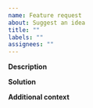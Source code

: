 ```yaml
---
name: Feature request
about: Suggest an idea
title: ""
labels: ""
assignees: ""
---
```


**Description**

<!-- A clear and concise description of what the problem is. Ex. I'm always frustrated when [...] -->

**Solution**

<!-- A clear and concise description of what you want to happen. -->

**Additional context**

<!-- Add any other context or screenshots about the feature request here. -->
